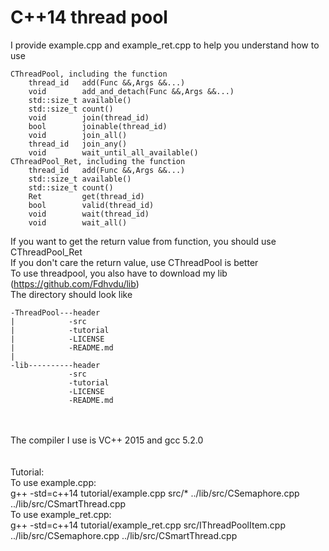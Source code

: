 # C++14 thread pool
I provide example.cpp and example_ret.cpp to help you understand how to use

	CThreadPool, including the function
		thread_id	add(Func &&,Args &&...)
		void		add_and_detach(Func &&,Args &&...)
		std::size_t	available()
		std::size_t	count()
		void		join(thread_id)
		bool		joinable(thread_id)
		void		join_all()
		thread_id	join_any()
		void 		wait_until_all_available()
	CThreadPool_Ret, including the function
		thread_id	add(Func &&,Args &&...)
		std::size_t	available()
		std::size_t	count()
		Ret			get(thread_id)
		bool		valid(thread_id)
		void		wait(thread_id)
		void 		wait_all()
If you want to get the return value from function, you should use CThreadPool_Ret<br/>
If you don't care the return value, use CThreadPool is better<br/>
To use threadpool, you also have to download my lib (https://github.com/Fdhvdu/lib)<br/>
The directory should look like

	-ThreadPool---header
	|            -src
	|            -tutorial
	|            -LICENSE
	|            -README.md
	|
	-lib----------header
	             -src
	             -tutorial
	             -LICENSE
	             -README.md

<br/><br/>The compiler I use is VC++ 2015 and gcc 5.2.0<br/><br/><br/>
Tutorial:<br/>
To use example.cpp:<br/>
g++ -std=c++14 tutorial/example.cpp src/* ../lib/src/CSemaphore.cpp ../lib/src/CSmartThread.cpp<br/>
To use example_ret.cpp:<br/>
g++ -std=c++14 tutorial/example_ret.cpp src/IThreadPoolItem.cpp ../lib/src/CSemaphore.cpp ../lib/src/CSmartThread.cpp
